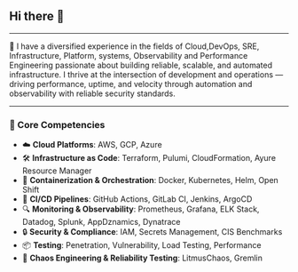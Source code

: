 ## Hi there 👋
---

🔧 I have a diversified experience in the fields of Cloud,DevOps, SRE, Infrastructure, Platform, systems, Observability and Performance Engineering passionate about building reliable, scalable, and automated infrastructure. I thrive at the intersection of development and operations — driving performance, uptime, and velocity through automation and observability with reliable security standards.

---

### 🧰 Core Competencies

- ☁️ **Cloud Platforms**: AWS, GCP, Azure  
- 🛠️ **Infrastructure as Code**: Terraform, Pulumi, CloudFormation, Ayure Resource Manager 
- 🐳 **Containerization & Orchestration**: Docker, Kubernetes, Helm, Open Shift 
- 🔁 **CI/CD Pipelines**: GitHub Actions, GitLab CI, Jenkins, ArgoCD  
- 🔍 **Monitoring & Observability**: Prometheus, Grafana, ELK Stack, Datadog, Splunk, AppDznamics, Dynatrace
- 🔒 **Security & Compliance**: IAM, Secrets Management, CIS Benchmarks  
- 📦 **Testing**: Penetration, Vulnerability, Load Testing, Performance
- 🧪 **Chaos Engineering & Reliability Testing**: LitmusChaos, Gremlin



